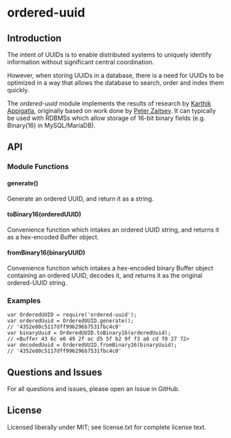# ordered-uuid

## Introduction

The intent of UUIDs is to enable distributed systems to uniquely identify information without significant central coordination.

However, when storing UUIDs in a database, there is a need for UUIDs to be optimized in a way that allows the database to search, order and index them quickly.

The *ordered-uuid* module implements the results of research by [Karthik Appigatla](https://www.percona.com/blog/2014/12/19/store-uuid-optimized-way/), originally based on work done by [Peter Zaitsev](https://www.percona.com/blog/2007/03/13/to-uuid-or-not-to-uuid/). It can typically be used with RDBMSs which allow storage of 16-bit binary fields (e.g. Binary(16) in MySQL/MariaDB). 

## API

### Module Functions

#### generate()

Generate an ordered UUID, and return it as a string.

#### toBinary16(orderedUUID)

Convenience function which intakes an ordered UUID string, and returns it as a hex-encoded Buffer object.

#### fromBinary16(binaryUUID)

Convenience function which intakes a hex-encoded binary Buffer object containing an ordered UUID, decodes it, and returns it as the original ordered-UUID string.

### Examples

    var OrderedUUID = require('ordered-uuid');
    var orderedUuid = OrderedUUID.generate();
    // '4352e80c5117dff996296b7531fbc4c0'
    var binaryUuid = OrderedUUID.toBinary16(orderedUuid);
    // <Buffer 43 6c e0 49 2f ac d5 5f b2 9f f3 a0 cd f0 27 72>
    var decodedUuid = OrderedUUID.fromBinary16(binaryUuid);
    // '4352e80c5117dff996296b7531fbc4c0'

## Questions and Issues

For all questions and issues, please open an Issue in GitHub.

## License

Licensed liberally under MIT; see license.txt for complete license text.
